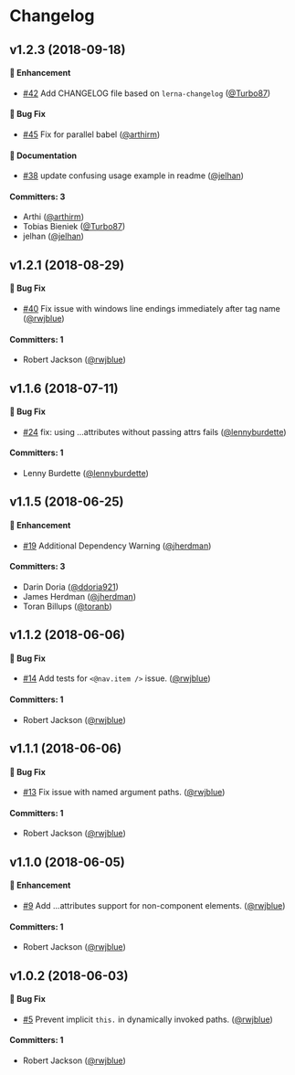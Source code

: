 # Changelog

## v1.2.3 (2018-09-18)

#### :rocket: Enhancement
* [#42](https://github.com/rwjblue/ember-angle-bracket-invocation-polyfill/pull/42) Add CHANGELOG file based on `lerna-changelog` ([@Turbo87](https://github.com/Turbo87))

#### :bug: Bug Fix
* [#45](https://github.com/rwjblue/ember-angle-bracket-invocation-polyfill/pull/45) Fix for parallel babel ([@arthirm](https://github.com/arthirm))

#### :memo: Documentation
* [#38](https://github.com/rwjblue/ember-angle-bracket-invocation-polyfill/pull/38) update confusing usage example in readme ([@jelhan](https://github.com/jelhan))

#### Committers: 3
- Arthi ([@arthirm](https://github.com/arthirm))
- Tobias Bieniek ([@Turbo87](https://github.com/Turbo87))
- jelhan ([@jelhan](https://github.com/jelhan))

## v1.2.1 (2018-08-29)

#### :bug: Bug Fix
* [#40](https://github.com/rwjblue/ember-angle-bracket-invocation-polyfill/pull/40) Fix issue with windows line endings immediately after tag name ([@rwjblue](https://github.com/rwjblue))

#### Committers: 1
- Robert Jackson ([@rwjblue](https://github.com/rwjblue))


## v1.1.6 (2018-07-11)

#### :bug: Bug Fix
* [#24](https://github.com/rwjblue/ember-angle-bracket-invocation-polyfill/pull/24)  fix: using ...attributes without passing attrs fails ([@lennyburdette](https://github.com/lennyburdette))

#### Committers: 1
- Lenny Burdette ([@lennyburdette](https://github.com/lennyburdette))


## v1.1.5 (2018-06-25)

#### :rocket: Enhancement
* [#19](https://github.com/rwjblue/ember-angle-bracket-invocation-polyfill/pull/19) Additional Dependency Warning ([@jherdman](https://github.com/jherdman))

#### Committers: 3
- Darin Doria ([@ddoria921](https://github.com/ddoria921))
- James Herdman ([@jherdman](https://github.com/jherdman))
- Toran Billups ([@toranb](https://github.com/toranb))


## v1.1.2 (2018-06-06)

#### :bug: Bug Fix
* [#14](https://github.com/rwjblue/ember-angle-bracket-invocation-polyfill/pull/14) Add tests for `<@nav.item />` issue. ([@rwjblue](https://github.com/rwjblue))

#### Committers: 1
- Robert Jackson ([@rwjblue](https://github.com/rwjblue))


## v1.1.1 (2018-06-06)

#### :bug: Bug Fix
* [#13](https://github.com/rwjblue/ember-angle-bracket-invocation-polyfill/pull/13) Fix issue with named argument paths. ([@rwjblue](https://github.com/rwjblue))

#### Committers: 1
- Robert Jackson ([@rwjblue](https://github.com/rwjblue))


## v1.1.0 (2018-06-05)

#### :rocket: Enhancement
* [#9](https://github.com/rwjblue/ember-angle-bracket-invocation-polyfill/pull/9) Add ...attributes support for non-component elements. ([@rwjblue](https://github.com/rwjblue))

#### Committers: 1
- Robert Jackson ([@rwjblue](https://github.com/rwjblue))


## v1.0.2 (2018-06-03)

#### :bug: Bug Fix
* [#5](https://github.com/rwjblue/ember-angle-bracket-invocation-polyfill/pull/5) Prevent implicit `this.` in dynamically invoked paths. ([@rwjblue](https://github.com/rwjblue))

#### Committers: 1
- Robert Jackson ([@rwjblue](https://github.com/rwjblue))
